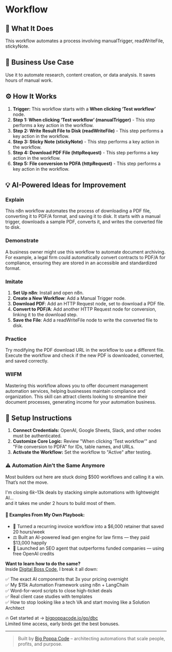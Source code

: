 # Workflow

## 🚀 What It Does
This workflow automates a process involving manualTrigger, readWriteFile, stickyNote.

## 💼 Business Use Case
Use it to automate research, content creation, or data analysis. It saves hours of manual work.

## ⚙️ How It Works
1.  **Trigger:** This workflow starts with a **When clicking ‘Test workflow’** node.
2. **Step 1: When clicking ‘Test workflow’ (manualTrigger)** - This step performs a key action in the workflow.
3. **Step 2: Write Result File to Disk (readWriteFile)** - This step performs a key action in the workflow.
4. **Step 3: Sticky Note (stickyNote)** - This step performs a key action in the workflow.
5. **Step 4: Download PDF File (httpRequest)** - This step performs a key action in the workflow.
6. **Step 5: File conversion to PDFA (httpRequest)** - This step performs a key action in the workflow.

## 💡 AI-Powered Ideas for Improvement
### Explain
This n8n workflow automates the process of downloading a PDF file, converting it to PDF/A format, and saving it to disk. It starts with a manual trigger, downloads a sample PDF, converts it, and writes the converted file to disk.

### Demonstrate
A business owner might use this workflow to automate document archiving. For example, a legal firm could automatically convert contracts to PDF/A for compliance, ensuring they are stored in an accessible and standardized format.

### Imitate
1. **Set Up n8n**: Install and open n8n.
2. **Create a New Workflow**: Add a Manual Trigger node.
3. **Download PDF**: Add an HTTP Request node, set to download a PDF file.
4. **Convert to PDF/A**: Add another HTTP Request node for conversion, linking it to the download step.
5. **Save the File**: Add a readWriteFile node to write the converted file to disk.

### Practice
Try modifying the PDF download URL in the workflow to use a different file. Execute the workflow and check if the new PDF is downloaded, converted, and saved correctly.

### WIIFM
Mastering this workflow allows you to offer document management automation services, helping businesses maintain compliance and organization. This skill can attract clients looking to streamline their document processes, generating income for your automation business.

## 🔧 Setup Instructions
1. **Connect Credentials:** OpenAI, Google Sheets, Slack, and other nodes must be authenticated.
2. **Customize Core Logic:** Review "When clicking ‘Test workflow’" and "File conversion to PDFA" for IDs, table names, and URLs.
3. **Activate the Workflow:** Set the workflow to "Active" after testing.

### ⚠️ Automation Ain’t the Same Anymore

Most builders out here are stuck doing $500 workflows and calling it a win.  
That’s not the move.  

I'm closing $6k–$13k deals by stacking simple automations with lightweight AI...  
and it takes me under 2 hours to build most of them.

#### 🧠 Examples From My Own Playbook:
- 🔁 Turned a recurring invoice workflow into a $6,000 retainer that saved 20 hours/week  
- ⚖️ Built an AI-powered lead gen engine for law firms — they paid $13,000 happily  
- 🚀 Launched an SEO agent that outperforms funded companies — using free OpenAI credits  

**Want to learn how to do the same?**  
Inside [Digital Boss Code](https://bigpoppacode.io/go/dbc), I break it all down:

✅ The exact AI components that 3x your pricing overnight  
✅ My $15k Automation Framework using n8n + LangChain  
✅ Word-for-word scripts to close high-ticket deals  
✅ Real client case studies with templates  
✅ How to stop looking like a tech VA and start moving like a Solution Architect  

🔥 Get started at → [bigpoppacode.io/go/dbc](https://bigpoppacode.io/go/dbc)  
Limited time access, early birds get the best bonuses.

---
> Built by [Big Poppa Code](https://bigpoppacode.io) – architecting automations that scale people, profits, and purpose.
